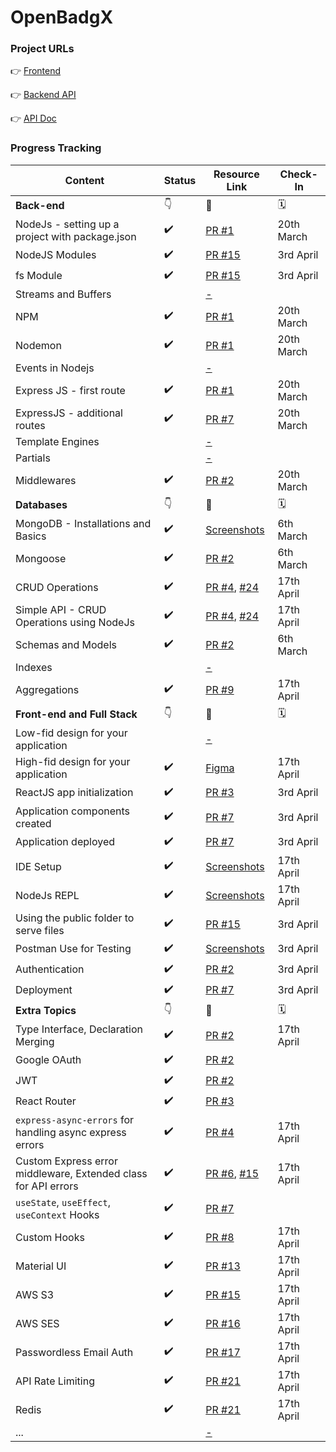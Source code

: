 # OpenBadgX

### Project URLs
👉 [Frontend](https://openbadgx.netlify.app)  

👉 [Backend API](https://openbadgx-staging.up.railway.app/ping)  

👉 [API Doc](https://documenter.getpostman.com/view/16155851/2s93Jrw514)


### Progress Tracking
|Content|Status|Resource Link|Check-In|
|-----|-----|------|------|
|**Back-end**|👇|🔗|🗓️|
|NodeJs - setting up a project with package.json|✔️|[PR #1](https://github.com/kalviumcommunity/openbadgx/pull/1)|20th March|
|NodeJS Modules|✔️|[PR #15](https://github.com/kalviumcommunity/openbadgx/pull/15)|3rd April|
|fs Module|✔️|[PR #15](https://github.com/kalviumcommunity/openbadgx/pull/15)|3rd April|
|Streams and Buffers||[-](#)|
|NPM|✔️|[PR #1](https://github.com/kalviumcommunity/openbadgx/pull/1)|20th March|
|Nodemon|✔️|[PR #1](https://github.com/kalviumcommunity/openbadgx/pull/1)|20th March|
|Events in Nodejs||[-](#)|
|Express JS - first route|✔️|[PR #1](https://github.com/kalviumcommunity/openbadgx/pull/1)|20th March|
|ExpressJS - additional routes|✔️|[PR #7](https://github.com/kalviumcommunity/openbadgx/pull/7)|20th March|
|Template Engines||[-](#)|
|Partials||[-](#)|
|Middlewares|✔️|[PR #2](https://github.com/kalviumcommunity/openbadgx/pull/2)|20th March|
|**Databases**|👇|🔗|🗓️|
|MongoDB - Installations and Basics|✔️|[Screenshots](https://drive.google.com/drive/u/0/folders/1cYWrXWQUlxO85u704mKppvoHq-VVdLbV)|6th March|
|Mongoose|✔️|[PR #2](https://github.com/kalviumcommunity/openbadgx/pull/2)|6th March|
|CRUD Operations|✔️|[PR #4](https://github.com/kalviumcommunity/openbadgx/pull/4), [#24](https://github.com/kalviumcommunity/openbadgx/pull/24)|17th April|
|Simple API - CRUD Operations using NodeJs|✔️|[PR #4](https://github.com/kalviumcommunity/openbadgx/pull/4), [#24](https://github.com/kalviumcommunity/openbadgx/pull/24)|17th April|
|Schemas and Models|✔️|[PR #2](https://github.com/kalviumcommunity/openbadgx/pull/2)|6th March|
|Indexes||[-](#)|
|Aggregations|✔️|[PR #9](https://github.com/kalviumcommunity/openbadgx/pull/9)|17th April|
|**Front-end and Full Stack**|👇|🔗|🗓️|
|Low-fid design for your application||[-](#)|
|High-fid design for your application|✔️|[Figma](https://www.figma.com/file/mcZM2Huafen6XHR6K5VNFj/OpenBadgX)|17th April|
|ReactJS app initialization|✔️|[PR #3](https://github.com/kalviumcommunity/openbadgx/pull/3)|3rd April|
|Application components created|✔️|[PR #7](https://github.com/kalviumcommunity/openbadgx/pull/7)|3rd April|
|Application deployed|✔️|[PR #7](https://github.com/kalviumcommunity/openbadgx/pull/7)|3rd April|
|IDE Setup|✔️|[Screenshots](https://drive.google.com/drive/u/0/folders/1YmTkldijAOL4Ud4fXhDXhL1tDXxeypmZ)|17th April|
|NodeJs REPL|✔️|[Screenshots](https://drive.google.com/drive/folders/1cHErBwimXXWMiwhadg4yz2noo6UMw_nv)|17th April|
|Using the public folder to serve files|✔️|[PR #15](https://github.com/kalviumcommunity/openbadgx/pull/15)|3rd April|
|Postman Use for Testing|✔️|[Screenshots](https://drive.google.com/drive/u/0/folders/13uE0Cd6R2MFbk2D8W8dvTnb7pqzqAPLt)|3rd April|
|Authentication|✔️|[PR #2](https://github.com/kalviumcommunity/openbadgx/pull/2)|3rd April|
|Deployment|✔️|[PR #7](https://github.com/kalviumcommunity/openbadgx/pull/7)|3rd April|
|**Extra Topics**|👇|🔗|🗓️|
|Type Interface, Declaration Merging|✔️|[PR #2](https://github.com/kalviumcommunity/openbadgx/pull/2)|17th April|
|Google OAuth|✔️|[PR #2](https://github.com/kalviumcommunity/openbadgx/pull/2)|
|JWT|✔️|[PR #2](https://github.com/kalviumcommunity/openbadgx/pull/2)|
|React Router|✔️|[PR #3](https://github.com/kalviumcommunity/openbadgx/pull/3)|
|`express-async-errors` for handling async express errors|✔️|[PR #4](https://github.com/kalviumcommunity/openbadgx/pull/4)|17th April|
|Custom Express error middleware, Extended class for API errors|✔️|[PR #6](https://github.com/kalviumcommunity/openbadgx/pull/6), [#15](https://github.com/kalviumcommunity/openbadgx/pull/15)|17th April|
|`useState`, `useEffect`, `useContext` Hooks|✔️|[PR #7](https://github.com/kalviumcommunity/openbadgx/pull/7)|
|Custom Hooks|✔️|[PR #8](https://github.com/kalviumcommunity/openbadgx/pull/8)|17th April|
|Material UI|✔️|[PR #13](https://github.com/kalviumcommunity/openbadgx/pull/13)|17th April|
|AWS S3|✔️|[PR #15](https://github.com/kalviumcommunity/openbadgx/pull/15)|17th April|
|AWS SES|✔️|[PR #16](https://github.com/kalviumcommunity/openbadgx/pull/16)|17th April|
|Passwordless Email Auth|✔️|[PR #17](https://github.com/kalviumcommunity/openbadgx/pull/17)|17th April|
|API Rate Limiting|✔️|[PR #21](https://github.com/kalviumcommunity/openbadgx/pull/21)|17th April|
|Redis|✔️|[PR #21](https://github.com/kalviumcommunity/openbadgx/pull/21)|17th April|
|...||[-](#)|
